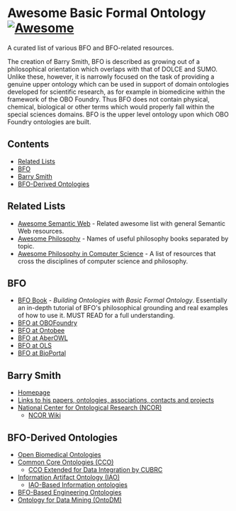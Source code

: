 
# Awesome Basic Formal Ontology [![Awesome](https://cdn.rawgit.com/sindresorhus/awesome/d7305f38d29fed78fa85652e3a63e154dd8e8829/media/badge.svg)](https://github.com/sindresorhus/awesome)

A curated list of various BFO and BFO-related resources.

The creation of Barry Smith, BFO is described as growing out of a philosophical orientation which overlaps with that of DOLCE and SUMO. Unlike these, however, it is narrowly focused on the task of providing a genuine upper ontology which can be used in support of domain ontologies developed for scientific research, as for example in biomedicine within the framework of the OBO Foundry. Thus BFO does not contain physical, chemical, biological or other terms which would properly fall within the special sciences domains. BFO is the upper level ontology upon which OBO Foundry ontologies are built.

## Contents

- [Related Lists](#related-lists)
- [BFO](#bfo)
- [Barry Smith](#barry-smith)
- [BFO-Derived Ontologies](#bfo-derived-ontologies)

## Related Lists
- [Awesome Semantic Web](https://github.com/PR0CK0/awesome-semantic-web) - Related awesome list with general Semantic Web resources.
- [Awesome Philosophy](https://github.com/HussainAther/awesome-philosophy) - Names of useful philosophy books separated by topic.
- [Awesome Philosophy in Computer Science](https://github.com/glennstreet/awesome-philosophy-compsci) - A list of resources that cross the disciplines of computer science and philosophy.

## BFO
- [BFO Book](https://www.biblio.com/search.php?stage=1&author=barry+smith&title=building+ontologies+with+basic+formal+ontology) - *Building Ontologies with Basic Formal Ontology*. Essentially an in-depth tutorial of BFO's philosophical grounding and real examples of how to use it. MUST READ for a full understanding.
- [BFO at OBOFoundry](https://obofoundry.org/ontology/bfo.html)
- [BFO at Ontobee](https://ontobee.org/ontology/bfo)
- [BFO at AberOWL](http://aber-owl.net/ontology/BFO/#/)
- [BFO at OLS](https://www.ebi.ac.uk/ols/ontologies/bfo)
- [BFO at BioPortal](https://bioportal.bioontology.org/ontologies/BFO?p=classes)

## Barry Smith
- [Homepage](http://ontology.buffalo.edu/)
- [Links to his papers, ontologies, associations, contacts and projects](http://ontology.buffalo.edu/smith/)
- [National Center for Ontological Research (NCOR)](http://ncor.us/)
  - [NCOR Wiki](http://ncorwiki.buffalo.edu/index.php/Main_Page)

## BFO-Derived Ontologies
- [Open Biomedical Ontologies](https://obofoundry.org/)
- [Common Core Ontologies (CCO)](https://github.com/CommonCoreOntology/CommonCoreOntologies)
  - [CCO Extended for Data Integration by CUBRC](https://cubrc.org/index.php/data-science-and-information-fusion/ontology)
- [Information Artifact Ontology (IAO)](https://obofoundry.org/ontology/iao.html)
  - [IAO-Based Information ontologies](http://ncorwiki.buffalo.edu/index.php/BFO-Based_Data_and_Information_Ontologies)
- [BFO-Based Engineering Ontologies](http://ncorwiki.buffalo.edu/index.php/BFO-Based_Engineering_Ontologies)
- [Ontology for Data Mining (OntoDM)](https://kt.ijs.si/panovp/OntoDM/)
